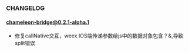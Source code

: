 ### CHANGELOG
#### chameleon-bridge@0.2.1-alpha.1
- 修复callNative交互，weex IOS端传递参数给js中的数据对象包含？&,导致split错误
